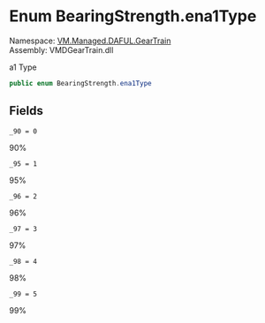 # Enum BearingStrength.ena1Type

Namespace: [VM.Managed.DAFUL.GearTrain](VM.Managed.DAFUL.GearTrain.md)  
Assembly: VMDGearTrain.dll  

a1 Type

```csharp
public enum BearingStrength.ena1Type
```

## Fields

`_90 = 0` 

90%



`_95 = 1` 

95%



`_96 = 2` 

96%



`_97 = 3` 

97%



`_98 = 4` 

98%



`_99 = 5` 

99%





